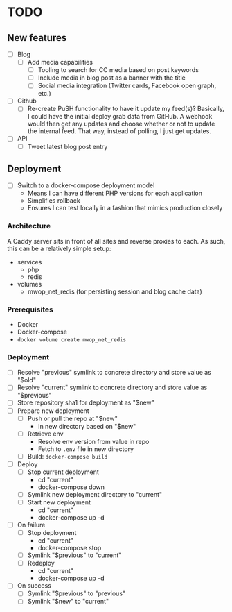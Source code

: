 # TODO

## New features

- [ ] Blog
  - [ ] Add media capabilities
    - [ ] Tooling to search for CC media based on post keywords
    - [ ] Include media in blog post as a banner with the title
    - [ ] Social media integration (Twitter cards, Facebook open graph, etc.)
- [ ] Github
  - [ ] Re-create PuSH functionality to have it update my feed(s)?
    Basically, I could have the initial deploy grab data from GitHub.
    A webhook would then get any updates and choose whether or not to update the internal feed.
    That way, instead of polling, I just get updates.
- [ ] API
  - [ ] Tweet latest blog post entry

## Deployment

- [ ] Switch to a docker-compose deployment model
  - Means I can have different PHP versions for each application
  - Simplifies rollback
  - Ensures I can test locally in a fashion that mimics production closely

### Architecture

A Caddy server sits in front of all sites and reverse proxies to each.
As such, this can be a relatively simple setup:

- services
  - php
  - redis
- volumes
  - mwop_net_redis (for persisting session and blog cache data)

### Prerequisites

- Docker
- Docker-compose
- `docker volume create mwop_net_redis`

### Deployment

- [ ] Resolve "previous" symlink to concrete directory and store value as "$old"
- [ ] Resolve "current" symlink to concrete directory and store value as "$previous"
- [ ] Store repository sha1 for deployment as "$new"
- [ ] Prepare new deployment
  - [ ] Push or pull the repo at "$new"
    - In new directory based on "$new"
  - [ ] Retrieve env
    - Resolve env version from value in repo
    - Fetch to `.env` file in new directory
  - [ ] Build: `docker-compose build`
- [ ] Deploy
  - [ ] Stop current deployment
    - cd "current"
    - docker-compose down
  - [ ] Symlink new deployment directory to "current"
  - [ ] Start new deployment
    - cd "current"
    - docker-compose up -d
- [ ] On failure
  - [ ] Stop deployment
    - cd "current"
    - docker-compose stop
  - [ ] Symlink "$previous" to "current"
  - [ ] Redeploy
    - cd "current"
    - docker-compose up -d
- [ ] On success
  - [ ] Symlink "$previous" to "previous"
  - [ ] Symlink "$new" to "current"
